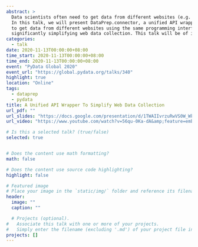 ```yaml
---
abstract: >
  Data scientists often need to get data from different websites (e.g. Yelp, Twitter, Spotify) via their Web APIs. 
  In this talk, we will present DataPrep.connector, a unified API wrapper in Python. It enables data scientists
  to get data from different websites using the same programming interface, 
  significantly simplifying web data collection. This talk will be of interest to all data scientists."
categories:
  - talk
date: 2020-11-13T00:00:00+08:00
time_start: 2020-11-13T00:00:00+08:00
time_end: 2020-11-13T00:00:00+08:00
event: "PyData Global 2020"
event_url: "https://global.pydata.org/talks/340"
highlight: true
location: "Online"
tags: 
  - dataprep
  - pydata
title: A Unified API Wrapper To Simplify Web Data Collection
url_pdf: ""
url_slides: "https://docs.google.com/presentation/d/1TWAIIvrzuRwVS0W_WkOnTYwvLZk1yqkEHyjMbJLU1QA"
url_video: "https://www.youtube.com/watch?v=56qu-0Ka-dA&amp;feature=emb_title"

# Is this a selected talk? (true/false)
selected: true


# Does the content use math formatting?
math: false

# Does the content use source code highlighting?
highlight: false

# Featured image
# Place your image in the `static/img/` folder and reference its filename below, e.g. `image = "example.jpg"`.
header:
  image: ""
  caption: ""

  # Projects (optional).
#   Associate this talk with one or more of your projects.
#   Simply enter the filename (excluding '.md') of your project file in `content/project/`.
projects: []
---
```

